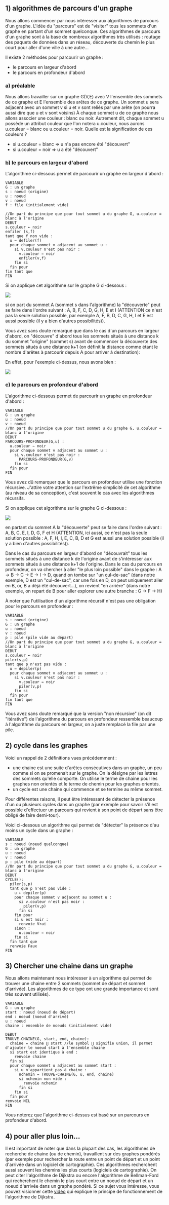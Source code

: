 ## 1) algorithmes de parcours d'un graphe


Nous allons commencer par nous intéresser aux algorithmes de parcours d'un graphe. L'idée du "parcours" est de "visiter" tous les sommets d'un graphe en partant d'un sommet quelconque. Ces algorithmes de parcours d'un graphe sont à la base de nombreux algorithmes très utilisés : routage des paquets de données dans un réseau, découverte du chemin le plus court pour aller d'une ville à une autre...

Il existe 2 méthodes pour parcourir un graphe :

- le parcours en largeur d'abord
- le parcours en profondeur d'abord

### a) préalable

Nous allons travailler sur un graphe G(V,E) avec V l'ensemble des sommets de ce graphe et E l'ensemble des arêtes de ce graphe. Un sommet u sera adjacent avec un sommet v si u et v sont reliés par une arête (on pourra aussi dire que u et v sont voisins) À chaque sommet u de ce graphe nous allons associer une couleur : blanc ou noir. Autrement dit, chaque sommet u possède un attribut couleur que l'on notera u.couleur, nous aurons u.couleur = blanc ou u.couleur = noir. Quelle est la signification de ces couleurs ?

- si u.couleur = blanc => u n'a pas encore été "découvert"
- si u.couleur = noir => u a été "découvert"

### b) le parcours en largeur d'abord

L'algorithme ci-dessous permet de parcourir un graphe en largeur d'abord :

```
VARIABLE
G : un graphe
s : noeud (origine)
u : noeud
v : noeud
f : file (initialement vide)

//On part du principe que pour tout sommet u du graphe G, u.couleur = blanc à l'origine
DEBUT
s.couleur ← noir
enfiler (s,f)
tant que f non vide :
  u ← defiler(f)
  pour chaque sommet v adjacent au sommet u :
    si v.couleur n'est pas noir :
      v.couleur ← noir
      enfiler(v,f)
    fin si
  fin pour
fin tant que
FIN
```

Si on applique cet algorithme sur le graphe G ci-dessous : 

![](img/c10c_1.png)

si on part du sommet A (sommet s dans l'algorithme) la "découverte" peut se faire dans l'ordre suivant :  A, B, F, C, D, G, H, E et I (ATTENTION ce n'est pas la seule solution possible, par exemple A, F, B, D, C, G, H, I et E est aussi possible (il y a bien d'autres possibilités)).

Vous avez sans doute remarqué que dans le cas d'un parcours en largeur d'abord, on "découvre" d'abord tous les sommets situés à une distance k du sommet "origine" (sommet s) avant de commencer la découverte des sommets situés à une distance k+1 (on définit la distance comme étant le nombre d'arêtes à parcourir depuis A pour arriver à destination):

En effet, pour l'exemple ci-dessus, nous avons bien : 

![](img/c10c_2.png)

### c) le parcours en profondeur d'abord

L'algorithme ci-dessous permet de parcourir un graphe en profondeur d'abord :

```
VARIABLE
G : un graphe
u : noeud
v : noeud
//On part du principe que pour tout sommet u du graphe G, u.couleur = blanc à l'origine
DEBUT
PARCOURS-PROFONDEUR(G,u) :
  u.couleur ← noir
  pour chaque sommet v adjacent au sommet u :
    si v.couleur n'est pas noir :
      PARCOURS-PROFONDEUR(G,v)
    fin si
  fin pour
FIN
```
Vous avez dû remarquer que le parcours en profondeur utilise une fonction récursive. J'attire votre attention sur l'extrême simplicité de cet algorithme (au niveau de sa conception), c'est souvent le cas avec les algorithmes récursifs.

Si on applique cet algorithme sur le graphe G ci-dessous : 

![](img/c10c_1.png)

en partant du sommet A la "découverte" peut se faire dans l'ordre suivant :  A, B, C, E, I, D, G, F et H (ATTENTION, ici aussi, ce n'est pas la seule solution possible : A, F, H, I, E, C, B, D et G est aussi une solution possible (il y a bien d'autres possibilités)).

Dans le cas du parcours en largeur d'abord on "découvrait" tous les sommets situés à une distance k de l'origine avant de s'intéresser aux sommets situés à une distance k+1 de l'origine. Dans le cas du parcours en profondeur, on va chercher à aller "le plus loin possible" dans le graphe : A -> B -> C -> E -> I -> D, quand on tombe sur "un cul-de-sac" (dans notre exemple, D est un "cul-de-sac", car une fois en D, on peut uniquement aller en B, or, B a déjà été découvert...), on revient "en arrière" (dans notre exemple, on repart de B pour aller explorer une autre branche : G -> F -> H)

À noter que l'utilisation d'un algorithme récursif n'est pas une obligation pour le parcours en profondeur :

```
VARIABLE
s : noeud (origine)
G : un graphe
u : noeud
v : noeud
p : pile (pile vide au départ)
//On part du principe que pour tout sommet u du graphe G, u.couleur = blanc à l'origine
DEBUT
s.couleur ← noir
piler(s,p)
tant que p n'est pas vide :
  u ← depiler(p)
  pour chaque sommet v adjacent au sommet u :
    si v.couleur n'est pas noir :
      v.couleur ← noir
      piler(v,p)
    fin si
  fin pour
fin tant que
FIN
```
Vous avez sans doute remarqué que la version "non récursive" (on dit "itérative") de l'algorithme du parcours en profondeur ressemble beaucoup à l'algorithme du parcours en largeur, on a juste remplacé la file par une pile.

## 2) cycle dans  les graphes

Voici un rappel de 2 définitions vues précédemment :

- une chaine est une suite d'arêtes consécutives dans un graphe, un peu comme si on se promenait sur le graphe. On la désigne par les lettres des sommets qu'elle comporte. On utilise le terme de chaine pour les graphes non orientés et le terme de chemin pour les graphes orientés.
- un cycle est une chaine qui commence et se termine au même sommet.

Pour différentes raisons, il peut être intéressant de détecter la présence d'un ou plusieurs cycles dans un graphe (par exemple pour savoir s'il est possible d'effectuer un parcours qui revient à son point de départ sans être obligé de faire demi-tour).

Voici ci-dessous un algorithme qui permet de "détecter" la présence d'au moins un cycle dans un graphe :

```
VARIABLE
s : noeud (noeud quelconque)
G : un graphe
u : noeud
v : noeud
p : pile (vide au départ)
//On part du principe que pour tout sommet u du graphe G, u.couleur = blanc à l'origine
DEBUT
CYCLE():
  piler(s,p)
  tant que p n'est pas vide :
    u ← depiler(p)
    pour chaque sommet v adjacent au sommet u :
      si v.couleur n'est pas noir :
        piler(v,p)
      fin si
    fin pour
    si u est noir :
      renvoie Vrai
    sinon :
      u.couleur ← noir
    fin si
  fin tant que
  renvoie Faux
FIN
```
## 3) Chercher une chaine dans un graphe

Nous allons maintenant nous intéresser à un algorithme qui permet de trouver une chaine entre 2 sommets (sommet de départ et sommet d'arrivée). Les algorithmes de ce type ont une grande importance et sont très souvent utilisés).

```
VARIABLE
G : un graphe
start : noeud (noeud de départ)
end : noeud (noeud d'arrivé)
u : noeud
chaine : ensemble de noeuds (initialement vide)

DEBUT
TROUVE-CHAINE(G, start, end, chaine):
  chaine = chaine ⋃ start //le symbol ⋃ signifie union, il permet d'ajouter le noeud start à l'ensemble chaine
  si start est identique à end :
    renvoie chaine
  fin si
  pour chaque sommet u adjacent au sommet start :
    si u n'appartient pas à chaine :
	  nchemin = TROUVE-CHAINE(G, u, end, chaine)
      si nchemin non vide :
        renvoie nchemin
      fin si
    fin si
  fin pour
renvoie NIL
FIN
```

Vous noterez que l'algorithme ci-dessus est basé sur un parcours en profondeur d'abord.

## 4) pour aller plus  loin...

Il est important de noter que dans la plupart des cas, les algorithmes de recherche de chaine (ou de chemin), travaillent sur des graphes pondérés (par exemple pour rechercher la route entre un point de départ et un point d'arrivée dans un logiciel de cartographie). Ces algorithmes recherchent aussi souvent les chemins les plus courts (logiciels de cartographie). On peut citer l'algorithme de Dijkstra ou encore l'algorithme de Bellman-Ford qui recherchent le chemin le plus court entre un noeud de départ et un noeud d'arrivée dans un graphe pondéré. Si ce sujet vous intéresse, vous pouvez visionner cette [vidéo](https://www.youtube.com/watch?v=JPeCmKFrKio) qui explique le principe de fonctionnement de l'algorithme de Dijkstra.